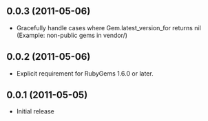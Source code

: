 ## 0.0.3 (2011-05-06)

* Gracefully handle cases where Gem.latest_version_for returns nil
  (Example: non-public gems in vendor/)

## 0.0.2 (2011-05-06)

* Explicit requirement for RubyGems 1.6.0 or later.

## 0.0.1 (2011-05-05)

* Initial release
